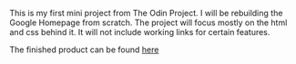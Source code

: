 This is my first mini project from The Odin Project. I will be rebuilding the Google Homepage from scratch.
The project will focus mostly on the html and css behind it. It will not include working links for certain features.

The finished product can be found [here](https://justynrad.github.io/google-homepage/)
